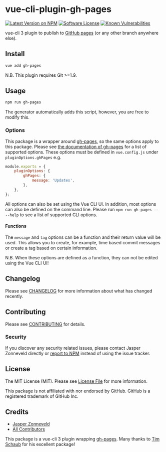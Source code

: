 # vue-cli-plugin-gh-pages

[![Latest Version on NPM](https://img.shields.io/npm/v/vue-cli-plugin-gh-pages.svg?style=flat-square)](https://npmjs.com/package/vue-cli-plugin-gh-pages)
[![Software License](https://img.shields.io/badge/license-MIT-brightgreen.svg?style=flat-square)](LICENSE.md)
[![Known Vulnerabilities](https://img.shields.io/snyk/vulnerabilities/npm/vue-cli-plugin-gh-pages.svg?style=flat-square)](https://snyk.io/test/github/JaZo/vue-cli-plugin-gh-pages?targetFile=package.json)

vue-cli 3 plugin to publish to [GitHub pages](https://pages.github.com/) (or any other branch anywhere else).

## Install

```bash
vue add gh-pages
```

N.B. This plugin requires Git >=1.9.

## Usage

```bash
npm run gh-pages
```

The generator automatically adds this script, however, you are free to modify this.

### Options

This package is a wrapper around [gh-pages](https://github.com/tschaub/gh-pages), so the same options apply to this package. Please see [the documentation of gh-pages](https://github.com/tschaub/gh-pages#options) for a list of supported options. These options must be defined in `vue.config.js` under `pluginOptions.ghPages` e.g.

```js
module.exports = {
    pluginOptions: {
        ghPages: {
            message: 'Updates',
        },
    },
};
```

All options can also be set using the Vue CLI UI. In addition, most options can also be defined on the command line. Please run `npm run gh-pages -- --help` to see a list of supported CLI options.

#### Functions

The `message` and `tag` options can be a function and their return value will be used. This allows you to create, for example, time based commit messages or create a tag based on certain information.

N.B. When these options are defined as a function, they can not be edited using the Vue CLI UI!

## Changelog

Please see [CHANGELOG](CHANGELOG.md) for more information about what has changed recently.

## Contributing

Please see [CONTRIBUTING](CONTRIBUTING.md) for details.

### Security

If you discover any security related issues, please contact Jasper Zonneveld directly or [report to NPM](https://www.npmjs.com/advisories/report?package=vue-cli-plugin-gh-pages) instead of using the issue tracker.

## License

The MIT License (MIT). Please see [License File](LICENSE.md) for more information.

This package is not affiliated with nor endorsed by GitHub. GitHub is a registered trademark of GitHub Inc.

## Credits

- [Jasper Zonneveld](https://github.com/JaZo)
- [All Contributors](../../contributors)

This package is a vue-cli 3 plugin wrapping [gh-pages](https://github.com/tschaub/gh-pages). Many thanks to [Tim Schaub](https://github.com/tschaub) for his excellent package!
